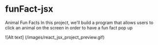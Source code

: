 ﻿# funFact-jsx

Animal Fun Facts
In this project, we'll build a program that allows users to click an animal on the screen 
in order to have a fun fact pop up

![Alt text] (/images/react_jsx_project_preview.gif)
